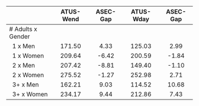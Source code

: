 
|                      |    ATUS-Wend |     ASEC-Gap |    ATUS-Wday |     ASEC-Gap |
| -------------------- | :----------: | :----------: | :----------: | :----------: |
| # Adults x Gender    |              |              |              |              |
| &nbsp;&nbsp;1 x Men  |       171.50 |         4.33 |       125.03 |         2.99 |
| &nbsp;&nbsp;1 x Women |       209.64 |        -6.42 |       200.59 |        -1.84 |
| &nbsp;&nbsp;2 x Men  |       207.42 |        -8.81 |       149.40 |        -1.10 |
| &nbsp;&nbsp;2 x Women |       275.52 |        -1.27 |       252.98 |         2.71 |
| &nbsp;&nbsp;3+ x Men |       162.21 |         9.03 |       114.52 |        10.68 |
| &nbsp;&nbsp;3+ x Women |       234.17 |         9.44 |       212.86 |         7.43 |

